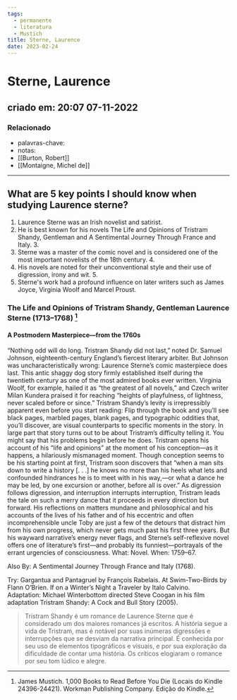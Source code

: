 ```yaml
---
tags:
  - permanente
  - literatura
  - Mustich
title: Sterne, Laurence
date: 2023-02-24
---
```


# Sterne, Laurence

## criado em: 20:07 07-11-2022

### Relacionado

- palavras-chave: 
- notas: 
- [[Burton, Robert]]
- [[Montaigne, Michel de]]
---

## What are 5 key points I should know when studying Laurence sterne? 

1. Laurence Sterne was an Irish novelist and satirist. 
2. He is best known for his novels The Life and Opinions of Tristram Shandy, Gentleman and A Sentimental Journey Through France and Italy. 3. 
3. Sterne was a master of the comic novel and is considered one of the most important novelists of the 18th century. 4. 
4. His novels are noted for their unconventional style and their use of digression, irony and wit. 5. 
5. Sterne's work had a profound influence on later writers such as James Joyce, Virginia Woolf and Marcel Proust.

### The Life and Opinions of Tristram Shandy, Gentleman Laurence Sterne (1713–1768) [^1]

#### A Postmodern Masterpiece—from the 1760s

“Nothing odd will do long. Tristram Shandy did not last,” noted Dr. Samuel Johnson, eighteenth-century England’s fiercest literary arbiter. But Johnson was uncharacteristically wrong: Laurence Sterne’s comic masterpiece does last. This antic shaggy dog story firmly established itself during the twentieth century as one of the most admired books ever written. Virginia Woolf, for example, hailed it as “the greatest of all novels,” and Czech writer Milan Kundera praised it for reaching “heights of playfulness, of lightness, never scaled before or since.” Tristram Shandy’s levity is irrepressibly apparent even before you start reading: Flip through the book and you’ll see black pages, marbled pages, blank pages, and typographic oddities that, you’ll discover, are visual counterparts to specific moments in the story. In large part that story turns out to be about Tristram’s difficulty telling it. You might say that his problems begin before he does. Tristram opens his account of his “life and opinions” at the moment of his conception—as it happens, a hilariously mismanaged moment. Though conception seems to be his starting point at first, Tristram soon discovers that “when a man sits down to write a history [. . .] he knows no more than his heels what lets and confounded hindrances he is to meet with in his way,—or what a dance he may be led, by one excursion or another, before all is over.” As digression follows digression, and interruption interrupts interruption, Tristram leads the tale on such a merry dance that it proceeds in every direction but forward. His reflections on matters mundane and philosophical and his accounts of the lives of his father and of his eccentric and often incomprehensible uncle Toby are just a few of the detours that distract him from his own progress, which never gets much past his first three years. But his wayward narrative’s energy never flags, and Sterne’s self-reflexive novel offers one of literature’s first—and probably its funniest—portrayals of the errant urgencies of consciousness. What: Novel. When: 1759–67. 

Also By: A Sentimental Journey Through France and Italy (1768). 

Try: Gargantua and Pantagruel by François Rabelais. At Swim-Two-Birds by Flann O’Brien. If on a Winter’s Night a Traveler by Italo Calvino.  
Adaptation: Michael Winterbottom directed Steve Coogan in his film adaptation Tristram Shandy: A Cock and Bull Story (2005).

[^1]: James Mustich. 1,000 Books to Read Before You Die (Locais do Kindle 24396-24421). Workman Publishing Company. Edição do Kindle. 

>Tristram Shandy é um romance de Laurence Sterne que é considerado um dos maiores romances já escritos. A história segue a vida de Tristram, mas é notável por suas inúmeras digressões e interrupções que se desviam da narrativa principal. É conhecida por seu uso de elementos tipográficos e visuais, e por sua exploração da dificuldade de contar uma história. Os críticos elogiaram o romance por seu tom lúdico e alegre.
